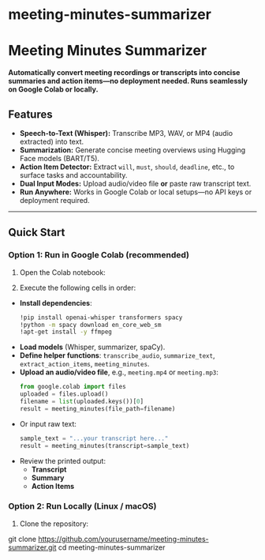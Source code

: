 # meeting-minutes-summarizer
# Meeting Minutes Summarizer

**Automatically convert meeting recordings or transcripts into concise summaries and action items—no deployment needed. Runs seamlessly on Google Colab or locally.**

##  Features

- **Speech-to-Text (Whisper):** Transcribe MP3, WAV, or MP4 (audio extracted) into text.
- **Summarization:** Generate concise meeting overviews using Hugging Face models (BART/T5).
-  **Action Item Detector:** Extract `will`, `must`, `should`, `deadline`, etc., to surface tasks and accountability.
-  **Dual Input Modes:** Upload audio/video file **or** paste raw transcript text.
-  **Run Anywhere:** Works in Google Colab or local setups—no API keys or deployment required.

---

##  Quick Start

### Option 1: Run in Google Colab (recommended)

1. Open the Colab notebook:


2. Execute the following cells in order:
- **Install dependencies**:
  ```bash
  !pip install openai-whisper transformers spacy
  !python -m spacy download en_core_web_sm
  !apt-get install -y ffmpeg
  ```
- **Load models** (Whisper, summarizer, spaCy).
- **Define helper functions**: `transcribe_audio`, `summarize_text`, `extract_action_items`, `meeting_minutes`.
- **Upload an audio/video file**, e.g., `meeting.mp4` or `meeting.mp3`:
  ```python
  from google.colab import files
  uploaded = files.upload()
  filename = list(uploaded.keys())[0]
  result = meeting_minutes(file_path=filename)
  ```
- Or input raw text:
  ```python
  sample_text = "...your transcript here..."
  result = meeting_minutes(transcript=sample_text)
  ```
- Review the printed output:
  - **Transcript**
  - **Summary**
  - **Action Items**

### Option 2: Run Locally (Linux / macOS)

1. Clone the repository:

git clone https://github.com/yourusername/meeting-minutes-summarizer.git
cd meeting-minutes-summarizer
